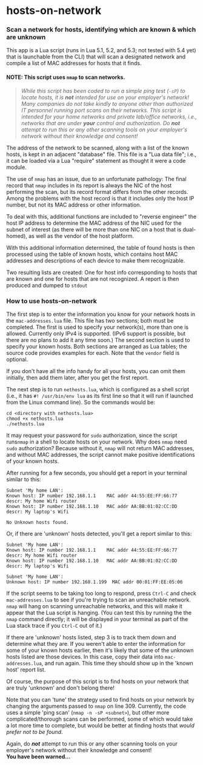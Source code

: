 # hosts-on-network
### Scan a network for hosts, identifying which are known & which are unknown

This app is a Lua script (runs in Lua 5.1, 5.2, and 5.3; not tested with 5.4 
yet) that is launchable from the CLI) that will scan a designated network and 
compile a list of MAC addresses for hosts 
that it finds.

#### NOTE: This script uses `nmap` to scan networks.  
> _While this script has been coded to run a simple ping test (`-sP`) to locate 
hosts, it is **not** intended for use on your employer's network!  Many 
companies do not take kindly to anyone other than authorized IT personnel 
running port scans on their networks.  This script is intended for your home 
networks and private lab/office networks, i.e., networks that are under **your** 
control and authorization.  Do **not** attempt to run this or any other 
scanning tools on your employer's network without their knowledge and consent!_

The address of the network to be scanned, along with a list of the known 
hosts, is kept in an adjacent "database" file.  This file is a "Lua data 
file"; i.e., it can be loaded via a Lua "require" statement as thought it 
were a code module.

The use of `nmap` has an issue, due to an unfortunate pathology: The final 
record that `nmap` includes in its report is always the NIC of the host 
performing the scan, but its record format differs from the other records. 
Among the problems with the host record is that it includes only the host 
IP number, but not its MAC address or other information.

To deal with this, additional functions are included to "reverse engineer" 
the host IP address to determine the MAC address of the NIC used for the 
subnet of interest (as there will be more than one NIC on a host that is 
dual-homed), as well as the vendor of the host platform.  

With this additional information determined, the table of found hosts is 
then processed using the table of known hosts, which contains host MAC 
addresses and descriptions of each device to make them recognizable.

Two resulting lists are created: One for host info corresponding to hosts
that are known and one for hosts that are not recognized.  A report is 
then produced and dumped to `stdout`

### How to use hosts-on-network
The first step is to enter the information you know for your network hosts 
in the `mac-addresses.lua` file.  This file has two sections; both must be 
completed.  The first is used to specify your network(s), more than one is 
allowed.  Currently only IPv4 is supported.  (IPv6 support is possible, but 
there are no plans to add it any time soon.)  The second section is used to 
specify your known hosts.  Both sections are arranged as Lua tables; the 
source code provides examples for each.  Note that the `vendor` field is 
optional.  

If you don't have all the info handy for all your hosts, you can omit them 
initially, then add them later, after you get the first report.

The next step is to run `nethosts.lua`, which is configured as a shell 
script (i.e., it has `#! /usr/bin/env lua` as its first line so that it 
will run if launched from the Linux command line).  So the commands would 
be:
```
cd <directory with nethosts.lua>
chmod +x nethosts.lua
./nethosts.lua
```

It may request your password for `sudo` authorization, since the script 
runs`nmap` in a shell to locate hosts on your network.  Why does `nmap` 
need `sudo` authorization?  Because without it, `nmap` will not return MAC 
addresses, and without MAC addresses, the script cannot make positive 
identifications of your known hosts.

After running for a few seconds, you should get a report in your terminal
similar to this:
```
Subnet 'My home LAN': 
Known host: IP number 192.168.1.1    MAC addr 44:55:EE:FF:66:77   descr: My home Wifi router
Known host: IP number 192.168.1.10   MAC addr AA:BB:01:02:CC:DD   descr: My laptop's Wifi

No Unknown hosts found.
```

Or, if there are 'unknown' hosts detected, you'll get a report similar 
to this:
```
Subnet 'My home LAN': 
Known host: IP number 192.168.1.1    MAC addr 44:55:EE:FF:66:77   descr: My home Wifi router
Known host: IP number 192.168.1.10   MAC addr AA:BB:01:02:CC:DD   descr: My laptop's Wifi

Subnet 'My home LAN': 
Unknown host: IP number 192.168.1.199  MAC addr 00:01:FF:EE:05:06 
```

If the script seems to be taking too long to respond, press `Ctrl-C` and 
check `mac-addresses.lua` to see if you're trying to scan an unreachable 
network.  `nmap` will hang on scanning unreachable networks, and this will 
make it appear that the Lua script is hanging.  (You can test this by 
running the the `nmap` command directly; it will be displayed in your 
terminal as part of the Lua stack trace if you `Ctrl-C` out of it.)

If there are 'unknown' hosts listed, step 3 is to track them down and 
determine what they are.  If you weren't able to enter the information 
for some of your known hosts earlier, then it's likely that some of the 
unknown hosts listed are those devices.  In this case, copy their data 
into `mac-addresses.lua`, and run again.  This time they should show up 
in the 'known host' report list.

Of course, the purpose of this script is to find hosts on your network 
that are truly 'unknown' and don't belong there!

Note that you can 'tune' the strategy used to find hosts on your network 
by changing the arguments passed to `nmap` on line 309.  Currently, the 
code uses a simple 'ping scan' (`nmap -n -sP <subnet>`), but other more 
complicated/thorough scans can be performed, some of which would take a 
lot more time to complete, but would be better at finding hosts that 
_would prefer not to be found_.

Again, do **_not_** attempt to run this or any other scanning tools on 
your employer's network without their knowledge and consent!  
**You have been warned...**
